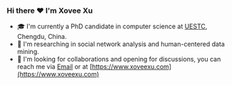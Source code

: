 <!-- Xovee Xu -->

### Hi there :heart: I'm Xovee Xu

- :mortar_board: I'm currently a PhD candidate in computer science at [UESTC](https://en.wikipedia.org/wiki/University_of_Electronic_Science_and_Technology_of_China), Chengdu, China. 
- :page_facing_up: I'm researching in social network analysis and human-centered data mining. 
- :wave: I'm looking for collaborations and opening for discussions, you can reach me via [Email](mailto:xovee.xu@gmail.com) or at [https://www.xoveexu.com](https://www.xoveexu.com)
